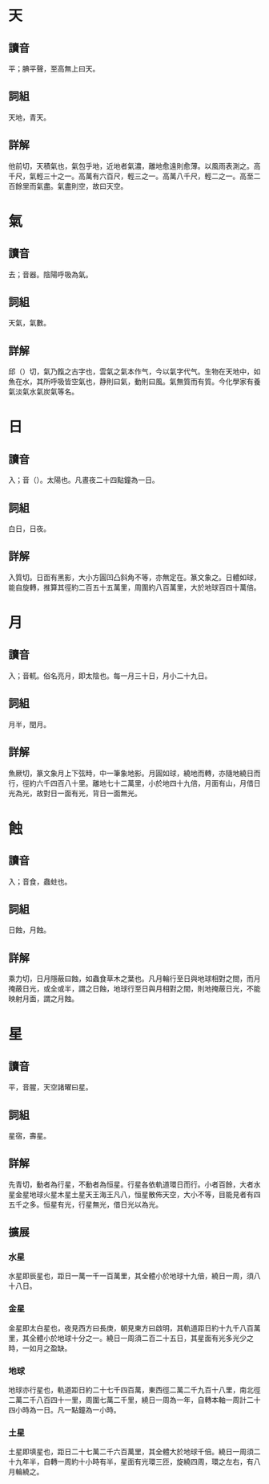 # 天

## 讀音
平；腆平聲，至高無上曰天。

## 詞組
天地，青天。

## 詳解
他前切，天積氣也，氣包乎地，近地者氣濃，離地愈遠則愈薄。以風雨表測之。高千尺，氣輕三十之一。高萬有六百尺，輕三之一。高萬八千尺，輕二之一。高至二百餘里而氣盡。氣盡則空，故曰天空。

# 氣

## 讀音
去；音器。陰陽呼吸為氣。

## 詞組
天氣，氣數。

## 詳解
邱（）切，氣乃餼之古字也，雲氣之氣本作气，今以氣字代气。生物在天地中，如魚在水，其所呼吸皆空氣也，静則曰氣，動則曰風。氣無質而有質。今化學家有養氣淡氣水氣炭氣等名。

# 日

## 讀音
入；音（）。太陽也。凡晝夜二十四點鐘為一日。

## 詞組
白日，日夜。

## 詳解
入質切。日靣有黑影，大小方圓凹凸斜角不等，亦無定在。篆文象之。日體如球，能自旋轉，推算其徑約二百五十五萬里，周圍約八百萬里，大於地球百四十萬倍。

# 月

## 讀音
入；音軏。俗名亮月，即太陰也。每一月三十日，月小二十九日。

## 詞組
月半，閏月。

## 詳解
魚厥切，篆文象月上下弦時，中一筆象地影。月圓如球，繞地而轉，亦隨地繞日而行，徑約六千四百八十里。離地七十二萬里，小於地四十九倍，月面有山，月借日光為光，故對日一面有光，背日一面無光。

# 蝕

## 讀音
入；音食，蟲蛀也。

## 詞組
日蝕，月蝕。

## 詳解
乘力切，日月隱蔽曰蝕，如蟲食草木之葉也。凡月輪行至日與地球相對之間，而月掩蔽日光，或全或半，謂之日蝕，地球行至日與月相對之間，則地掩蔽日光，不能映射月面，謂之月蝕。

# 星

## 讀音
平，音腥，天空諸曜曰星。

## 詞組
星宿，壽星。

## 詳解
先青切，動者為行星，不動者為恒星。行星各依軌道環日而行。小者百餘，大者水星金星地球火星木星土星天王海王凡八，恒星散佈天空，大小不等，目能見者有四五千之多。恒星有光，行星無光，借日光以為光。

## 擴展

### 水星
水星即辰星也，距日一萬一千一百萬里，其全體小於地球十九倍，繞日一周，須八十八日。

### 金星
金星即太白星也，夜見西方曰長庚，朝見東方曰啟明，其軌道距日約十九千八百萬里，其全體小於地球十分之一。繞日一周須二百二十五日，其星面有光多光少之時，一如月之盈缺。

### 地球
地球亦行星也，軌道距日約二十七千四百萬，東西徑二萬二千九百十八里，南北徑二萬二千八百四十一里，周圍七萬二千里，繞日一周為一年，自轉本軸一周計二十四小時為一日。凡一點鐘為一小時。

### 土星
土星即填星也，距日二十七萬二千六百萬里，其全體大於地球千倍。繞日一周須二十九年半，自轉一周約十小時有半，星面有光環三匝，旋繞四周，環之左右，有八月輪繞之。
